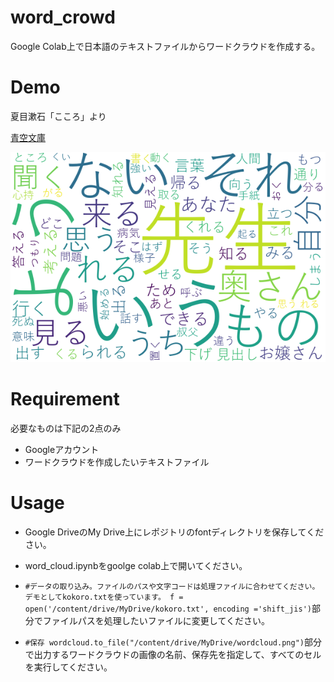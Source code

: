 # word_crowd
 
Google Colab上で日本語のテキストファイルからワードクラウドを作成する。


# Demo

夏目漱石「こころ」より

[青空文庫](https://www.aozora.gr.jp/cards/000148/card773.html)

![from_kokoro](./wordcloud.png) 

# Requirement

必要なものは下記の2点のみ
- Googleアカウント
- ワードクラウドを作成したいテキストファイル

# Usage

- Google DriveのMy Drive上にレポジトリのfontディレクトリを保存してください。

- word_cloud.ipynbをgoolge colab上で開いてください。

- `#データの取り込み。ファイルのパスや文字コードは処理ファイルに合わせてください。デモとしてkokoro.txtを使っています。
f = open('/content/drive/MyDrive/kokoro.txt', encoding ='shift_jis')`部分でファイルパスを処理したいファイルに変更してください。

- `#保存
wordcloud.to_file("/content/drive/MyDrive/wordcloud.png")`部分で出力するワードクラウドの画像の名前、保存先を指定して、すべてのセルを実行してください。
